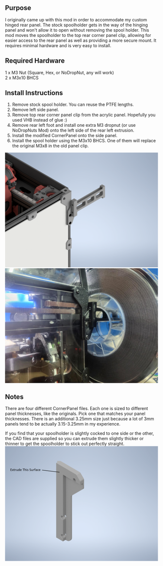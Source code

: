 ## Purpose
I originally came up with this mod in order to accommodate my custom hinged rear panel.  The stock spoolholder gets in the way of the hinging panel and won't allow it to open without removing the spool holder.  This mod moves the spoolholder to the top rear corner panel clip, allowing for easier access to the rear panel as well as providing a more secure mount.  It requires minimal hardware and is very easy to install.

## Required Hardware
1 x M3 Nut (Square, Hex, or NoDropNut, any will work) <br>
2 x M3x10 BHCS

## Install Instructions
1. Remove stock spool holder.  You can reuse the PTFE lengths.
2. Remove left side panel.  
3. Remove top rear corner panel clip from the acrylic panel.  Hopefully you used VHB instead of glue :)
4. Remove rear left foot and install one extra M3 dropnut (or use NoDropNuts Mod) onto the left side of the rear left extrusion.
5. Install the modified CornerPanel onto the side panel.  
6. Install the spool holder using the M3x10 BHCS.   One of them will replace the original M3x8 in the old panel clip.


![](IMG/Cornerpanel_Spoolholder.png)
![](IMG/IRL.jpg)


## Notes
There are four different CornerPanel files.  Each one is sized to different panel thicknesses, like the originals.  Pick one that matches your panel thicknesses.  There is an additional 3.25mm size just because a lot of 3mm panels tend to be actually 3.15-3.25mm in my experience.  

If you find that your spoolholder is slightly cocked to one side or the other, the CAD files are supplied so you can extrude them slightly thicker or thinner to get the spoolholder to stick out perfectly straight.  
![](IMG/Extrude_This.png)
